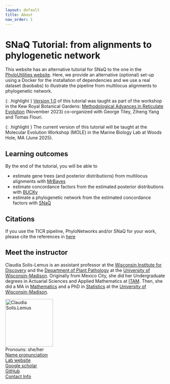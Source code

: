 ```yaml
---
layout: default
title: About
nav_order: 1
---
```


# SNaQ Tutorial: from alignments to phylogenetic network

This website has an alternative tutorial for SNaQ to the one in the [PhyloUtilities website](https://juliaphylo.github.io/PhyloUtilities/). Here, we provide an alternative (optional) set-up using a Docker for the installation of dependencies and we use a real dataset (baobabs) to illustrate the pipeline from multilocus alignments to phylogenetic network.


{: .highlight }
[Version 1.0](https://github.com/solislemuslab/snaq-tutorial/tree/v1.0) of this tutorial was taught as part of the workshop in the Kew Royal Botanical Gardens: [Methodological Advances in Reticulate Evolution](https://gtiley.github.io/RBG-Networks/about/) (November 2023) co-organized with George Tiley, Ziheng Yang and Tomas Flouri.

{: .highlight }
The current version of this tutorial will be taught at the Molecular Evolution Workshop (MOLE) in the Marine Biology Lab at Woods Hole, MA (June 2025).


## Learning outcomes

By the end of the tutorial, you will be able to
- estimate gene trees (and posterior distributions) from multilocus alignments with [MrBayes](http://nbisweden.github.io/MrBayes/)
- estimate concordance factors from the estimated posterior distributions with [BUCKy](http://pages.stat.wisc.edu/~ane/bucky/index.html)
- estimate a phylogenetic network from the estimated concordance factors with [SNaQ](https://github.com/JuliaPhylo/SNaQ.jl)


## Citations

If you use the TICR pipeline, PhyloNetworks and/or SNaQ for your work, please cite the references in [here](https://solislemuslab.github.io/snaq-tutorial/lecture-notes/citations.html)

## Meet the instructor

Claudia Sol&iacute;s-Lemus is an assistant professor at the [Wisconsin Institute for Discovery](https://wid.wisc.edu/) and the [Department of Plant Pathology](https://plantpath.wisc.edu/) at the [University of Wisconsin-Madison](http://www.wisc.edu). Originally from Mexico City, she did her Undergraduate degrees
in Actuarial Sciences and Applied Mathematics at [ITAM](https://www.itam.mx/en).
Then, she did a MA in [Mathematics](http://www.math.wisc.edu) and a PhD in [Statistics](http://www.stat.wisc.edu) at the [University of Wisconsin-Madison](http://www.wisc.edu). 

<div class="container">
    <div class="row">
        <div class="column">
            <a href="https://solislemuslab.github.io/snaq-tutorial/images/claudiaSmall1.png">
            <img src="https://solislemuslab.github.io/snaq-tutorial/images/claudiaSmall1.png" width="150"
                  title="Claudia Sol&iacute;s-Lemus" alt="Claudia Sol&iacute;s.Lemus"/></a>
        </div>
        <div class="column">
            Pronouns: she/her <br/>
            <a href="https://namedrop.io/claudiasolislemus">Name pronunciation</a><br/>
            <a href="https://solislemuslab.github.io/">Lab website</a><br/>
            <a href="https://scholar.google.com/citations?user=GrUypj8AAAAJ&hl=en&oi=ao">Google scholar</a><br/>
            <a href="https://github.com/crsl4">GitHub</a><br/>
            <a href="https://solislemuslab.github.io//pages/people.html">Contact Info</a><br/>
        </div>
    </div>
</div>


